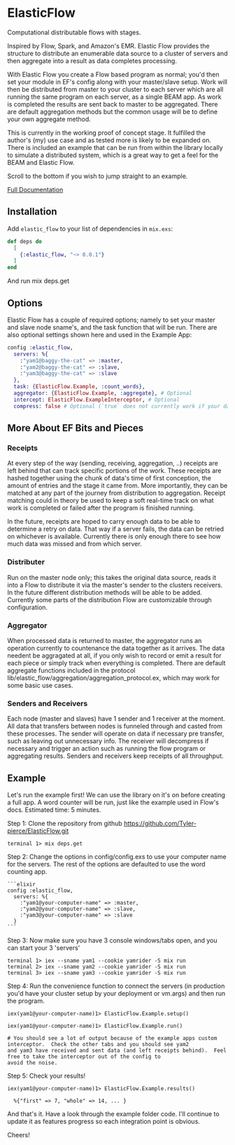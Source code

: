 # ElasticFlow

Computational distributable flows with stages.

Inspired by Flow, Spark, and Amazon's EMR.  Elastic Flow provides the structure to distribute an
enumerable data source to a cluster of servers and then aggregate into a result as data completes processing.

With Elastic Flow you create a Flow based program as normal; you'd then set your module in EF's config along with
your master/slave setup.  Work will then be distributed from master to your cluster to each server which are all running
the same program on each server, as a single BEAM app.  As work is completed the results are sent back to master to 
be aggregated.  There are default aggregation methods but the common usage will be to define your own aggregate method.

This is currently in the working proof of concept stage.  It fulfilled the author's (my) use case and as tested more is likely to be expanded on.
There is included an example that can be run from within the library locally to simulate a distributed system, which is a great way
to get a feel for the BEAM and Elastic Flow.

Scroll to the bottom if you wish to jump straight to an example.

[Full Documentation](https://hexdocs.pm/elastic_flow/0.0.1/ElasticFlow.html)

## Installation

Add `elastic_flow` to your list of dependencies in `mix.exs`:

```elixir
def deps do
  [
    {:elastic_flow, "~> 0.0.1"}
  ]
end
```

And run mix deps.get

## Options

Elastic Flow has a couple of required options; namely to set your master and slave node sname's, and the task function that
will be run.  There are also optional settings shown here and used in the Example App:

```elixir
config :elastic_flow, 
  servers: %{
	:"yam1@baggy-the-cat" => :master, 
	:"yam2@baggy-the-cat" => :slave, 
	:"yam3@baggy-the-cat" => :slave
  },
  task: {ElasticFlow.Example, :count_words},
  aggregator: {ElasticFlow.Example, :aggregate}, # Optional
  intercept: ElasticFlow.ExampleInterceptor, # Optional
  compress: false # Optional (`true` does not currently work if your data includes type Tuple)
```

## More About EF Bits and Pieces

### Receipts

At every step of the way (sending, receiving, aggregation, ..) receipts are left behind that can track specific portions of the work. These receipts are hashed together using the chunk of data's time of first conception, the amount of entries and the stage it came from. More importantly, they can be matched at any part of the journey from distribution to aggregation.  Receipt matching could in theory be used to keep a soft real-time track on what work is completed or failed after the program is finished running.

In the future, receipts are hoped to carry enough data to be able to determine a retry on data.  That way if a server fails, the data can be retried on whichever is available.  Currently there is only enough there to see how much data was missed and from which server.

### Distributer

Run on the master node only; this takes the original data source, reads it into a Flow to distribute it via the master's sender to the clusters receivers.  In the future different distribution methods will be able to be added.  Currently some parts of the distribution Flow are customizable through configuration.

### Aggregator

When processed data is returned to master, the aggregator runs an operation currently to countenance the data together as it arrives. The data needent be aggragated at all, if you only wish to record or emit a result for each piece or simply track when everything is completed.  There are default aggregate functions included in the protocol lib/elastic_flow/aggregation/aggregation_protocol.ex, which may work for some basic use cases.

### Senders and Receivers

Each node (master and slaves) have 1 sender and 1 receiver at the moment.  All data that transfers between nodes is funneled through and casted from these processes.  The sender will operate on data if necessary pre transfer, such as leaving out unnecessary info.  The receiver will decompress if necessary and trigger an action such as running the flow program or aggregating results.  Senders and receivers keep receipts of all throughput.

## Example

Let's run the example first! We can use the library on it's on before creating a full app.  A word counter will be run, just like the example used in Flow's docs.  Estimated time: 5 minutes.

  Step 1: Clone the repository from github <https://github.com/Tyler-pierce/ElasticFlow.git>

    terminal 1> mix deps.get

  Step 2: Change the options in config/config.exs to use your computer name for the servers. The rest of the options are defaulted
  to use the word counting app.

    ```elixir
    config :elastic_flow, 
      servers: %{
        :"yam1@your-computer-name" => :master, 
        :"yam2@your-computer-name" => :slave, 
        :"yam3@your-computer-name" => :slave
      }
    ```

  Step 3: Now make sure you have 3 console windows/tabs open, and you can start your 3 'servers'
  
    terminal 1> iex --sname yam1 --cookie yamrider -S mix run
    terminal 2> iex --sname yam2 --cookie yamrider -S mix run
    terminal 3> iex --sname yam3 --cookie yamrider -S mix run

  Step 4: Run the convenience function to connect the servers (in production you'd have your cluster setup by your deployment or vm.args) and
  then run the program.

    iex(yam1@your-computer-name)1> ElasticFlow.Example.setup()

    iex(yam1@your-computer-name)1> ElasticFlow.Example.run()

    # You should see a lot of output because of the example apps custom interceptor.  Check the other tabs and you should see yam2
    and yam3 have received and sent data (and left receipts behind).  Feel free to take the interceptor out of the config to 
    avoid the noise.

  Step 5: Check your results!

    iex(yam1@your-computer-name)1> ElasticFlow.Example.results()

      %{"first" => 7, "whole" => 14, ... }

And that's it.  Have a look through the example folder code. I'll continue to update it as features progress so each integration point is obvious.

Cheers!
